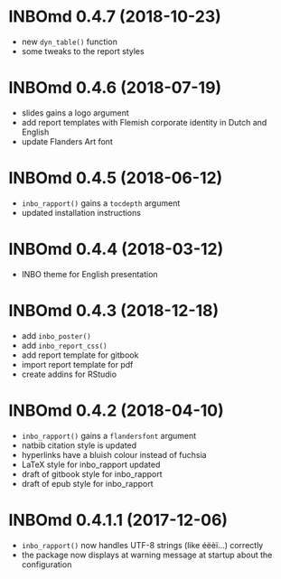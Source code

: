 # INBOmd 0.4.7 (2018-10-23)

- new `dyn_table()` function
- some tweaks to the report styles

# INBOmd 0.4.6 (2018-07-19)

- slides gains a logo argument
- add report templates with Flemish corporate identity in Dutch and English
- update Flanders Art font

# INBOmd 0.4.5 (2018-06-12)

- `inbo_rapport()` gains a `tocdepth` argument
- updated installation instructions

# INBOmd 0.4.4 (2018-03-12)

- INBO theme for English presentation

# INBOmd 0.4.3 (2018-12-18)

- add `inbo_poster()`
- add `inbo_report_css()`
- add report template for gitbook
- import report template for pdf
- create addins for RStudio

# INBOmd 0.4.2 (2018-04-10)

- `inbo_rapport()` gains a `flandersfont` argument
- natbib citation style is updated
- hyperlinks have a bluish colour instead of fuchsia
- LaTeX style for inbo_rapport updated
- draft of gitbook style for inbo_rapport
- draft of epub style for inbo_rapport

# INBOmd 0.4.1.1 (2017-12-06)

- `inbo_rapport()` now handles UTF-8 strings (like éëèï...) correctly
- the package now displays at warning message at startup about the configuration
